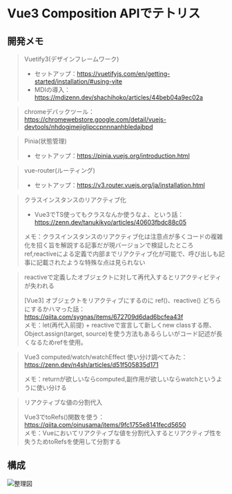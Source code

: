 # Vue3 Composition APIでテトリス

## 開発メモ

> Vuetify3(デザインフレームワーク)
>
> - セットアップ：https://vuetifyjs.com/en/getting-started/installation/#using-vite
> - MDIの導入：https://mdizenn.dev/shachihoko/articles/44beb04a9ec02a

> chromeデバックツール：https://chromewebstore.google.com/detail/vuejs-devtools/nhdogjmejiglipccpnnnanhbledajbpd

> Pinia(状態管理)
>
> - セットアップ：https://pinia.vuejs.org/introduction.html

> vue-router(ルーティング)
>
> - セットアップ：https://v3.router.vuejs.org/ja/installation.html

> クラスインスタンスのリアクティブ化
>
> - Vue3でTS使ってもクラスなんか使うなよ、という話：https://zenn.dev/tanukikyo/articles/40603fbdc88c05
>
> メモ：クラスインスタンスのリアクティブ化は注意点が多くコードの複雑化を招く旨を解説する記事だが現バージョンで検証したところref,reactiveによる定義で内部までリアクティブ化が可能で、呼び出しも記事に記載されたような特殊な点は見られない

> reactiveで定義したオブジェクトに対して再代入するとリアクティビティが失われる
>
> [Vue3] オブジェクトをリアクティブにするのに ref()、reactive() どちらにするかハマった話：https://qiita.com/sygnas/items/672709d6dad6bcfea43f  
> メモ：let(再代入前提) + reactiveで宣言して新しくnew classする際、Object.assign(target, source)を使う方法もあるらしいがコード記述が長くなるためrefを使用。

> Vue3 computed/watch/watchEffect 使い分け調べてみた：https://zenn.dev/n4sh/articles/d51f505835d171
>
> メモ：returnが欲しいならcomputed,副作用が欲しいならwatchというように使い分ける

> リアクティブな値の分割代入
>
> Vue3でtoRefs()関数を使う：https://qiita.com/oinusama/items/9fc1755e8141fecd5650  
> メモ：Vueにおいてリアクティブな値を分割代入するとリアクティブ性を失うためtoRefsを使用して分割する

## 構成

![整理図](https://github.com/naitoyuma7110/tetris/assets/128150297/0bf4e477-eece-449b-a2af-f1e090cd5e77)
